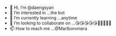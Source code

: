 - 👋 Hi, I’m @daengsyan
- 👀 I’m interested in  ...the bot
- 🌱 I’m currently learning ...anytime
- 💞️ I’m looking to collaborate on ...😘😘😘😘😘🥰🥰🥰🥰🥰
- 📫 How to reach me ...@Marlboromera

<!---
daengsyan/daengsyan is a ✨ special ✨ repository because its `README.md` (this file) appears on your GitHub profile.
You can click the Preview link to take a look at your changes.
--->
